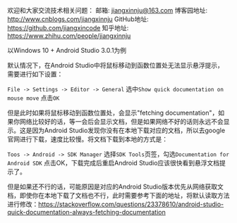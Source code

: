 欢迎和大家交流技术相关问题：
邮箱: jiangxinnju@163.com
博客园地址: http://www.cnblogs.com/jiangxinnju
GitHub地址: https://github.com/jiangxincode
知乎地址: https://www.zhihu.com/people/jiangxinnju

以Windows 10 + Android Studio 3.0.1为例

默认情况下，在Android Studio中将鼠标移动到函数位置处无法显示悬浮提示，需要进行如下设置：

`File -> Settings -> Editor -> General` 选中`Show quick documentation on mouse move` 点击`OK`

但是此时如果将鼠标移动到函数位置处，会显示"fetching documentation"，如果你网络比较好的话，等一会后会显示文档，但是如果网络不好的话则永远不会显示。这是因为Android Studio发现你没有在本地下载对应的文档，所以去google官网进行下载，速度比较慢。将文档下载到本地的方式是：

`Toos -> Android -> SDK Manager` 选择`SDK Tools`页签，勾选`Documentation for Android SDK` 点击OK，下载完成后重启Android Studio应该很快看到悬浮文档提示了。

但是如果还不行的话，可能原因是对应的Android Studio版本优先从网络获取文档，即使你在本地下载了文档也不行，此时需要参考下面的地址，将默认读取方法进行修改：<https://stackoverflow.com/questions/23378610/android-studio-quick-documentation-always-fetching-documentation>